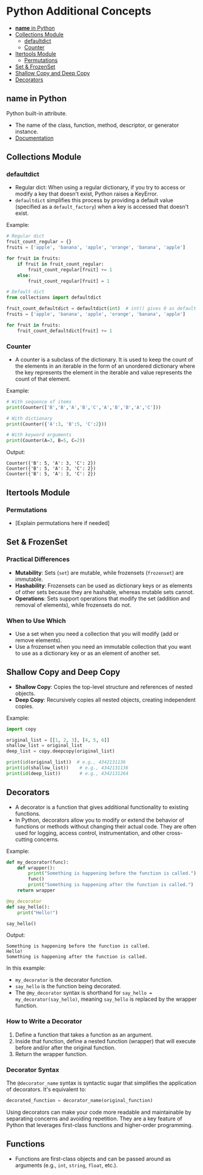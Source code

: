 


# Python Additional Concepts

- [__name__ in Python](#name-in-python)
- [Collections Module](#collections-module)
  - [defaultdict](#defaultdict)
  - [Counter](#counter)
- [Itertools Module](#itertools-module)
  - [Permutations](#permutations)
- [Set & FrozenSet](#set--frozenset)
- [Shallow Copy and Deep Copy](#shallow-copy-and-deep-copy)
- [Decorators](#decorators)

## __name__ in Python
Python built-in attribute.
- The name of the class, function, method, descriptor, or generator instance.
- [Documentation](https://docs.python.org/3/library/__main__.html)

## Collections Module
### defaultdict
- Regular dict: When using a regular dictionary, if you try to access or modify a key that doesn't exist, Python raises a KeyError.
- `defaultdict` simplifies this process by providing a default value (specified as a `default_factory`) when a key is accessed that doesn't exist.

Example:
```python
# Regular dict
fruit_count_regular = {}
fruits = ['apple', 'banana', 'apple', 'orange', 'banana', 'apple']

for fruit in fruits:
    if fruit in fruit_count_regular:
        fruit_count_regular[fruit] += 1
    else:
        fruit_count_regular[fruit] = 1
```

```python
# Default dict
from collections import defaultdict

fruit_count_defaultdict = defaultdict(int)  # int() gives 0 as default value
fruits = ['apple', 'banana', 'apple', 'orange', 'banana', 'apple']

for fruit in fruits:
    fruit_count_defaultdict[fruit] += 1
```

### Counter
- A counter is a subclass of the dictionary. It is used to keep the count of the elements in an iterable in the form of an unordered dictionary where the key represents the element in the iterable and value represents the count of that element.

Example:
```python
# With sequence of items
print(Counter(['B','B','A','B','C','A','B','B','A','C']))

# With dictionary
print(Counter({'A':3, 'B':5, 'C':2}))

# With keyword arguments
print(Counter(A=3, B=5, C=2))
```

Output:
```
Counter({'B': 5, 'A': 3, 'C': 2})
Counter({'B': 5, 'A': 3, 'C': 2})
Counter({'B': 5, 'A': 3, 'C': 2})
```

## Itertools Module
### Permutations
- [Explain permutations here if needed]

## Set & FrozenSet
### Practical Differences
- **Mutability**: Sets (`set`) are mutable, while frozensets (`frozenset`) are immutable.
- **Hashability**: Frozensets can be used as dictionary keys or as elements of other sets because they are hashable, whereas mutable sets cannot.
- **Operations**: Sets support operations that modify the set (addition and removal of elements), while frozensets do not.

### When to Use Which
- Use a set when you need a collection that you will modify (add or remove elements).
- Use a frozenset when you need an immutable collection that you want to use as a dictionary key or as an element of another set.

## Shallow Copy and Deep Copy
- **Shallow Copy**: Copies the top-level structure and references of nested objects.
- **Deep Copy**: Recursively copies all nested objects, creating independent copies.

Example:
```python
import copy

original_list = [[1, 2, 3], [4, 5, 6]]
shallow_list = original_list
deep_list = copy.deepcopy(original_list)

print(id(original_list))  # e.g., 4342131136
print(id(shallow_list))    # e.g., 4342131136
print(id(deep_list))       # e.g., 4342131264
```

## Decorators
- A decorator is a function that gives additional functionality to existing functions.
- In Python, decorators allow you to modify or extend the behavior of functions or methods without changing their actual code. They are often used for logging, access control, instrumentation, and other cross-cutting concerns.

Example:
```python
def my_decorator(func):
    def wrapper():
        print("Something is happening before the function is called.")
        func()
        print("Something is happening after the function is called.")
    return wrapper

@my_decorator
def say_hello():
    print("Hello!")

say_hello()
```

Output:
```
Something is happening before the function is called.
Hello!
Something is happening after the function is called.
```

In this example:
- `my_decorator` is the decorator function.
- `say_hello` is the function being decorated.
- The `@my_decorator` syntax is shorthand for `say_hello = my_decorator(say_hello)`, meaning `say_hello` is replaced by the wrapper function.

### How to Write a Decorator
1. Define a function that takes a function as an argument.
2. Inside that function, define a nested function (wrapper) that will execute before and/or after the original function.
3. Return the wrapper function.

### Decorator Syntax
The `@decorator_name` syntax is syntactic sugar that simplifies the application of decorators. It's equivalent to:
```python
decorated_function = decorator_name(original_function)
```

Using decorators can make your code more readable and maintainable by separating concerns and avoiding repetition. They are a key feature of Python that leverages first-class functions and higher-order programming.

## Functions
- Functions are first-class objects and can be passed around as arguments (e.g., `int`, `string`, `float`, etc.).


